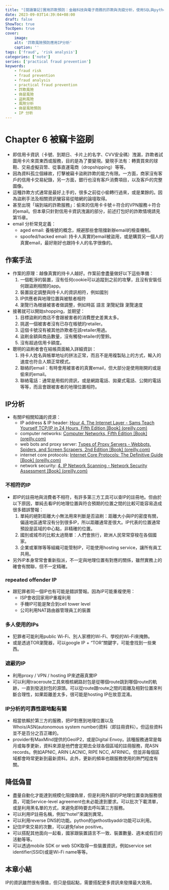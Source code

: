 ```yaml
---
title: "[閱讀筆記]實用詐欺預防：金融科技與電子商務的詐欺與洗錢分析，使用SQL與python(4)"
date: 2023-09-03T14:39:04+08:00
draft: false
ShowToc: true
TocOpen: true
cover:
    image:
    alt: '詐欺風險預防應用IP分析'
    caption: ''
tags: ['fraud', 'risk analysis']
categories: ['note']
series: ['practical fraud prevention']
keywords:
    - fraud risk
    - fraud prevention
    - fraud analysis
    - practical fraud prevention
    - 詐欺風險
    - 偽冒風險
    - 盜刷風險
    - 風險分析
    - 偽冒風險預防
    - IP 分析
---
```


# Chapter 6 被竊卡盜刷

- 即信用卡資訊（卡號、到期日、卡片上的名字、CVV安全碼）洩漏，詐欺者試圖用卡片來買東西或服務，目的是為了要變現。變現手法有：轉賣買來的球鞋、交易虛擬貨幣、從事直運電商（dropshipping）等等。
- 因為資料孤立個緣故，打擊被竊卡盜刷詐欺的能力有限。一方面，商家沒有客戶的信用卡交易紀錄，另一方面，銀行也沒有客戶消費項目，以及客戶的完整圖像。
- 這種詐欺方式通常是最好上手的，很多之前從小偷轉行過來，或是業餘的。因為盜刷手法及相關資訊蠻容易從暗網的論壇取得。
- 甚至出現「端到端的詐欺服務」：偷來的信用卡卡號＋符合的VPN服務＋符合的email。但本章只針對信用卡資訊洩漏的部分，前述打包好的詐欺情境請見第15章。
- email 分析常見定義：
    - aged email: 養帳號的概念，規避那些會阻擋新辦email的檢查機制。
    - spoofed/hacked email: 持卡人真實的email被盜用，或是購買另一個人的真實email，最好剛好也跟持卡人的名字很像的。

## 作案手法

- 作案的原理：越像真實的持卡人越好。作案前會盡量做好以下這些準備：
    1. 一個乾淨的裝置，沒有任何cookie可以追蹤到之前的攻擊，且沒有安裝任何跟盜刷相關的app。
    2. 裝置設定調整與持卡人的資訊相符，例如國別
    3. IP供應者與地理位置與被駭者相符
    4. 瀏覽行為根據被害者做調整，例如時區 語言 瀏覽紀錄 瀏覽速度
- 接著就可以開始shopping，並期望：
    1. 目標盜刷的商店不會跟被害者的消費歷史差異太多。
    2. 挑選一個被害者沒有已存在帳號的retailer。
    3. 這個卡號沒有被其他詐欺者在該retailer用過。
    4. 盜刷金額與商品數量，沒有觸發retailer的警鈴。
    5. 沒有超過信用卡額度。
- 聰明的盜刷者會在結帳頁面輸入詳細資訓：
    1. 持卡人姓名與帳單地址的拼法正常，而且不是用複製貼上的方式，輸入的速度也符合人類正常模式。
    2. 聯絡的email：有時會用被害者的真實email，但大部分是使用剛開的或是偷來的email。
    3. 聯絡電話：通常是用假的資訊，或是網路電話、拋棄式電話、公開的電話等等，而且會跟被害者的地理位置相符。

## IP分析

- 有關IP相關知識的資源：
    - IP address & IP header: [Hour 4. The Internet Layer - Sams Teach Yourself TCP/IP in 24 Hours, Fifth Edition [Book] (oreilly.com)](https://www.oreilly.com/library/view/sams-teach-yourself/9780132810814/ch04.html)
    - computer networks: [Computer Networks, Fifth Edition [Book] (oreilly.com)](https://www.oreilly.com/library/view/computer-networks-fifth/9780133485936/)
    - web bots and proxy server: [Types of Proxy Servers - Webbots, Spiders, and Screen Scrapers, 2nd Edition [Book] (oreilly.com)](https://www.oreilly.com/library/view/webbots-spiders-and/9781593273972/ch27s05.html)
    - internet core protocols: [Internet Core Protocols: The Definitive Guide [Book] (oreilly.com)](https://www.oreilly.com/library/view/internet-core-protocols/1565925726/)
    - network security: [4. IP Network Scanning - Network Security Assessment [Book] (oreilly.com)](https://www.oreilly.com/library/view/network-security-assessment/059600611X/ch04.html#networksa-CHP-4-SECT-1)

### 不相符的IP

- 即IP的註冊地與消費者不相符，有許多第三方工具可以查IP的註冊地。但由於以下原因，單純去看IP的地理位置與符合預期的位置之間的比較可能容易造成很多錯誤警報：
    1. 單純的絕對距離大小無法用來判斷是否盜刷：距離大小與IP的密度有關，偏遠地區通常沒有分到很多IP，所以距離通常差很大。IP代表的位置通常預設是區域的中心點，非精確的位置。
    2. 國別或城市的比較太過簡單：人們會旅行，歐洲人民常常穿梭在各個國家。
    3. 企業或軍隊等等組織可能管制IP，可能使用hosting service，讓所有員工共用。
- 另外IP本身常常會重新指派，不一定與地理位置有對應的關係，雖然實務上的確會有關聯，但不一定精確。

### repeated offender IP

- 跟犯罪者同一個IP也有可能是錯誤警報。因為IP可能重複使用：
    - ISP會收回家用IP重複利用
    - 手機IP可能是聚合到cell tower level
    - 公司利用NAT路由器管理員工的裝置

### 多人使用的IPs

- 犯罪者可能利用public Wi-Fi、別人家裡的Wi-Fi、學校的Wi-Fi來掩飾。
- 或是透過TOR瀏覽器，可以google IP + “TOR”關鍵字，可能會找到一些東西。

### 遮蔽的IP

- 利用proxy / VPN / hosting IP來遮蔽真實IP
- 可以利用traceroute工具來檢核網路封包是從哪個route跳到哪個route的軌跡，一直到發送封包的源頭。可以從route跟route之間的距離及相對位置來判斷合理性，如果距離差太多，很可能是hosting IP在故意混淆。

### IP分析的可靠性跟地點有關

- 相當依賴於第三方的服務，把IP對應到地理位置以及Whois/ASN(autonomous system number)資料（即註冊資料）。但這些資料並不是百分之百正確的。
- provider有MaxMInd提供的GeoIP2，或是Digital Envoy。該種服務通常是每月或每季更新，資料來源是他們會定期去全球各個區域的註冊服務，爬ASN records。例如APNIC, ARIN LACNIC, RIPE NCC, AFRINIC。但並非每個區域都會時常更新到最新資料。此外，更新的頻率也跟服務使用的熱門程度有關。

## 降低偽冒

- 盡量自動化才能達到規模化阻擋偽冒，但是利用外部的IP地理位置查詢服務很貴，可能Service-level agreement也未必能達到要求。可以批次下載清單，或是利用黑名單的方式，來避免即時要去呼叫第三方服務。
- 可以利用IP註冊名稱，例如“hotel”來識別異常。
- 可以利用reverse DNS的功能。python的gethostbyaddr功能可以利用。
- 記住IP來交易的次數，可以避免false positive。
- 可以搭配其他面向一起看，國家跟裝置語言不一致、裝置數量、週末或假日的活動等等。
- 可以透過mobile SDK or web SDK取得一些裝置資訊，例如service set identifier(SSID)或是Wi-Fi name等等。

## 本章小結

IP的資訊雖然很有價值，但只是個起點，需要搭配更多資訊來發揮最大效用。